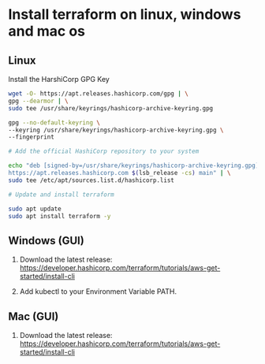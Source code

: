 # Install terraform on linux, windows and mac os

## Linux

Install the HarshiCorp GPG Key

```bash
wget -O- https://apt.releases.hashicorp.com/gpg | \
gpg --dearmor | \
sudo tee /usr/share/keyrings/hashicorp-archive-keyring.gpg

gpg --no-default-keyring \
--keyring /usr/share/keyrings/hashicorp-archive-keyring.gpg \
--fingerprint

# Add the official HashiCorp repository to your system

echo "deb [signed-by=/usr/share/keyrings/hashicorp-archive-keyring.gpg] \
https://apt.releases.hashicorp.com $(lsb_release -cs) main" | \
sudo tee /etc/apt/sources.list.d/hashicorp.list

# Update and install terraform

sudo apt update
sudo apt install terraform -y
```

## Windows (GUI)

1. Download the latest release: https://developer.hashicorp.com/terraform/tutorials/aws-get-started/install-cli


2. Add kubectl to your Environment Variable PATH.


## Mac (GUI)

1. Download the latest release: https://developer.hashicorp.com/terraform/tutorials/aws-get-started/install-cli